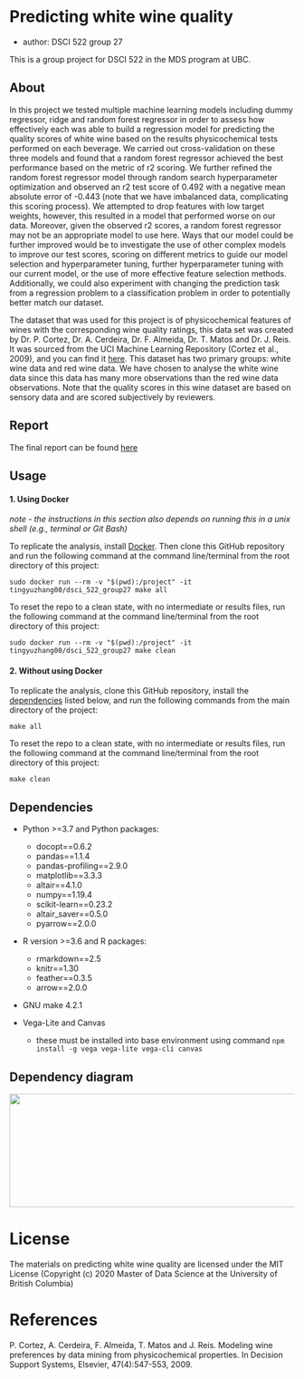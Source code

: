 # Predicting white wine quality

  - author: DSCI 522 group 27

This is a group project for DSCI 522 in the MDS program at UBC.

## About

In this project we tested multiple machine learning models including dummy regressor, ridge and random forest regressor in order to assess how effectively each was able to build a regression model for predicting the quality scores of white wine based on the results physicochemical tests performed on each beverage. We carried out cross-validation on these three models and found that a random forest regressor achieved the best performance based on the metric of r2 scoring. We further refined the random forest regressor model through random search hyperparameter optimization and observed an r2 test score of 0.492 with a negative mean absolute error of -0.443 (note that we have imbalanced data, complicating this scoring process). We attempted to drop features with low target weights, however, this resulted in a model that performed worse on our data. Moreover, given the observed r2 scores, a random forest regressor may not be an appropriate model to use here. Ways that our model could be further improved would be to investigate the use of other complex models to improve our test scores, scoring on different metrics to guide our model selection and hyperparameter tuning, further hyperparameter tuning with our current model, or the use of more effective feature selection methods. Additionally, we could also experiment with changing the prediction task from a regression problem to a classification problem in order to potentially better match our dataset.

The dataset that was used for this project is of physicochemical features of wines with the corresponding wine quality ratings, this data set was created by Dr. P. Cortez, Dr. A. Cerdeira, Dr. F. Almeida, Dr. T. Matos and Dr. J. Reis. It was sourced from the UCI Machine Learning Repository (Cortez et al., 2009), and you can find it [here](https://archive.ics.uci.edu/ml/datasets/wine+quality). This dataset has two primary groups: white wine data and red wine data. We have chosen to analyse the white wine data since this data has many more observations than the red wine data observations. Note that the quality scores in this wine dataset are based on sensory data and are scored subjectively by reviewers.

## Report

The final report can be found [here](https://htmlpreview.github.io/?https://github.com/UBC-MDS/DSCI_522_group27/blob/main/doc/white_wine_predict_report.html)

## Usage

#### 1\. Using Docker

*note - the instructions in this section also depends on running this in
a unix shell (e.g., terminal or Git Bash)*

To replicate the analysis, install
[Docker](https://www.docker.com/get-started). Then clone this GitHub
repository and run the following command at the command line/terminal
from the root directory of this project:

    sudo docker run --rm -v "$(pwd):/project" -it tingyuzhang00/dsci_522_group27 make all

To reset the repo to a clean state, with no intermediate or results
files, run the following command at the command line/terminal from the
root directory of this project:

    sudo docker run --rm -v "$(pwd):/project" -it tingyuzhang00/dsci_522_group27 make clean

#### 2\. Without using Docker

To replicate the analysis, clone this GitHub repository, install the [dependencies](#dependencies) listed below, and run the following commands from the main directory of the project:
```
make all
```
To reset the repo to a clean state, with no intermediate or results files, run the following command at the command line/terminal from the root directory of this project:
```
make clean
```
## Dependencies

  - Python >=3.7 and Python packages:
      - docopt==0.6.2
      - pandas==1.1.4
      - pandas-profiling==2.9.0
      - matplotlib==3.3.3
      - altair==4.1.0
      - numpy==1.19.4
      - scikit-learn==0.23.2
      - altair_saver==0.5.0
      - pyarrow==2.0.0
      
  - R version >=3.6 and R packages:
      - rmarkdown==2.5
      - knitr==1.30
      - feather==0.3.5
      - arrow==2.0.0
      
  - GNU make 4.2.1
  
  - Vega-Lite and Canvas
      - these must be installed into base environment using command `npm install -g vega vega-lite vega-cli canvas`

## Dependency diagram

  <img src="./dependency.png" height="200" width="1000">

# License 
The materials on predicting white wine quality are licensed under the MIT License 
(Copyright (c) 2020 Master of Data Science at the University of British Columbia)

# References

P. Cortez, A. Cerdeira, F. Almeida, T. Matos and J. Reis.
Modeling wine preferences by data mining from physicochemical properties. In Decision Support Systems, Elsevier, 47(4):547-553, 2009.
